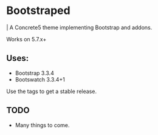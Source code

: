 # Bootstraped

| A Concrete5 theme implementing Bootstrap and addons.

Works on 5.7.x+

## Uses:

* Bootstrap 3.3.4
* Bootswatch 3.3.4+1

Use the tags to get a stable release.

## TODO

* Many things to come.
